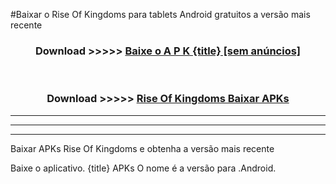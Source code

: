 #Baixar o Rise Of Kingdoms   para tablets Android gratuitos a versão mais recente


<div align="center">
<h3>Download >>>>> <a href="https://pt-web.web.app/?pt= {title}">Baixe o A P K {title} [sem anúncios]</a></h3><br>

<h3>Download >>>>> <a href="https://pt-web.web.app/?pt= {title}">Rise Of Kingdoms  Baixar APKs</a></h3>
</div>

----------------------------------------------------------

----------------------------------------------------------

----------------------------------------------------------

Baixar APKs Rise Of Kingdoms  e obtenha a versão mais recente

Baixe o aplicativo. {title} APKs O nome é a versão para .Android.



